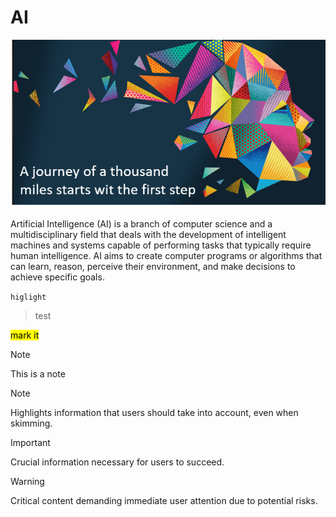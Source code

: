 # AI

![AI](media/ai_icon.png)

 Artificial Intelligence (AI) is a branch of computer science and a
 multidisciplinary field that deals with the development of intelligent machines
 and systems capable of performing tasks that typically require human
 intelligence.
 AI aims to create computer programs or algorithms that can learn,
 reason, perceive their environment, and make decisions to achieve specific
 goals.

``higlight``
> test

<mark> mark it </mark>

> [!NOTE]
> This is a note

> [!NOTE]  
> Highlights information that users should take into account, even when skimming.

> [!IMPORTANT]  
> Crucial information necessary for users to succeed.

> [!WARNING]  
> Critical content demanding immediate user attention due to potential risks.